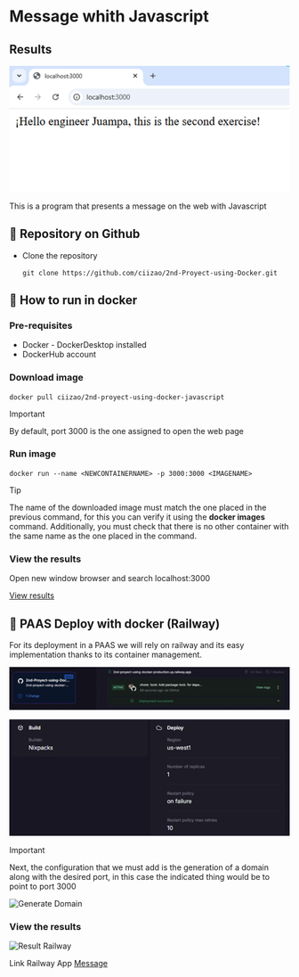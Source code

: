# Message whith Javascript
## Results

<p align="center">
    <img src="./public/Images/Resultado.png" alt="Result ">
</p>

This is a program that presents a message on the web with Javascript

## :open_book: Repository on Github
* Clone the repository

    ```
    git clone https://github.com/ciizao/2nd-Proyect-using-Docker.git
    ```

## :rocket: How to run in docker
### Pre-requisites
* Docker - DockerDesktop installed
* DockerHub account
### Download image
```
docker pull ciizao/2nd-proyect-using-docker-javascript
```
> [!IMPORTANT]
> By default, port 3000 is the one assigned to open the web page
### Run image
```
docker run --name <NEWCONTAINERNAME> -p 3000:3000 <IMAGENAME>
```
> [!TIP]
> The name of the downloaded image must match the one placed in the previous command, for this you can verify it using the **docker images** command. Additionally, you must check that there is no other container with the same name as the one placed in the command.
### View the results
Open new window browser and search localhost:3000

[View results](#results)

## :light_rail: PAAS Deploy with docker (Railway)
For its deployment in a PAAS we will rely on railway and its easy implementation thanks to its container management. 

![Railway Service](./public/Images/Rarlway1.png "Service")


![Build Container](./public/Images/Rarlway3.png "Build Configuration")

> [!IMPORTANT]
> Next, the configuration that we must add is the generation of a domain along with the desired port, in this case the indicated thing would be to point to port 3000

![Generate Domain](./public/Images/Rarlway2.png"Domain")

### View the results
![Result Railway](./public/Images/RarlwayResult.png.png"Domain")


Link Railway App
[Message](http://2nd-proyect-using-docker-production.up.railway.app "click for visit")
